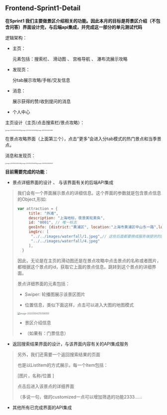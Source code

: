 ## Frontend-Sprint1-Detail

**在Sprint1 我们主要做景区介绍相关的功能。因此本月的目标是将景区介绍（不包含问答）界面设计完，与后端api集成，并完成这一部分的单元测试代码**



逻辑架构：

* 主页：

  元素包括：搜索栏、 滑动图 、 宫格导航 、 瀑布流展示攻略

* 发现页：

  分tab展示攻略/手帐/交友信息

* 消息：

  展示获得的赞/收到提问的消息

* 个人中心



主页设计（主页/点击搜索栏/景点攻略）：

<img src="/Users/xxwu/Downloads/hulv/readme-imgs/image-20201004214002874.png" alt="image-20201004214002874" style="zoom: 25%;" /><img src="/Users/xxwu/Downloads/hulv/readme-imgs/image-20201004214026293.png" alt="image-20201004214026293" style="zoom: 25%;" /><img src="/Users/xxwu/Downloads/hulv/readme-imgs/image-20201004214203980.png" alt="image-20201004214203980" style="zoom: 25%;" />



在景点攻略界面（上面第三个），点击“更多”会进入分tab模式的热门景点和当季景点。

消息和发现页：

<img src="/Users/xxwu/Downloads/hulv/readme-imgs/image-20201004214304238.png" alt="image-20201004214304238" style="zoom: 25%;" /><img src="/Users/xxwu/Downloads/hulv/readme-imgs/image-20201004215446755.png" alt="image-20201004215446755" style="zoom: 25%;" /><img src="/Users/xxwu/Downloads/hulv/readme-imgs/image-20201004215528546.png" alt="image-20201004215528546" style="zoom: 25%;" />



**目前需要完成的功能**：

* 景点详细界面的设计 、 与该界面有关的后端API集成

> 我们会有一个界面展示景点的详细信息。这个界面的参数就是包含景点信息的Object,形如:
>
> ```javascript
> var attraction = {
>      title: "外滩",
>      description: "上海地标，夜景美轮美奂",
>      id: "0001", // 唯一标志
>      geoInfo: {district:"黄浦区", location:"上海市黄浦区中山东一路",latitude:xx, longtitude:xxx},
>      imgSrc: [
>       "../../images/waterfall/1.jpeg",// 这些后面都要换成服务端提供的图片地址，所有图片都存储在服务端
>       "../../images/waterfall/4.jpeg"
>      ],
>   }
> ```
> 
>因此，无论是在主页的滑动图还是在景点攻略中点击景点的名称或者图片，都根据这个景点的id，获取它上面的景点信息。跳转到这个景点的详细界面。
> 
>景点详细界面的元素包括：
> 
>* Swiper: 轮播图展示该景区图片
> 
>* 位置信息，类似下面这样，点击可以进入大图的地图模式
> 
>  <img src="/Users/xxwu/Downloads/hulv/readme-imgs/image-20201004215058050.png" alt="image-20201004215058050" style="zoom:50%;" />
> 
>* 景区介绍信息
> 
>* （如果有：门票信息）
> 

* 返回搜索结果界面的设计，与该界面内容有关的API集成服务

> 另外，我们还需要一个返回搜索结果的页面
>
> 也是以ListItem的方式展示，每一个Item包括：
>
> [图片，名称/位置 ]
>
> 点击后进入该景点的详细界面
>
> （多说一句，做的customized一点可以增加筛选的功能2333......

* 其他所有已完成界面的API集成



